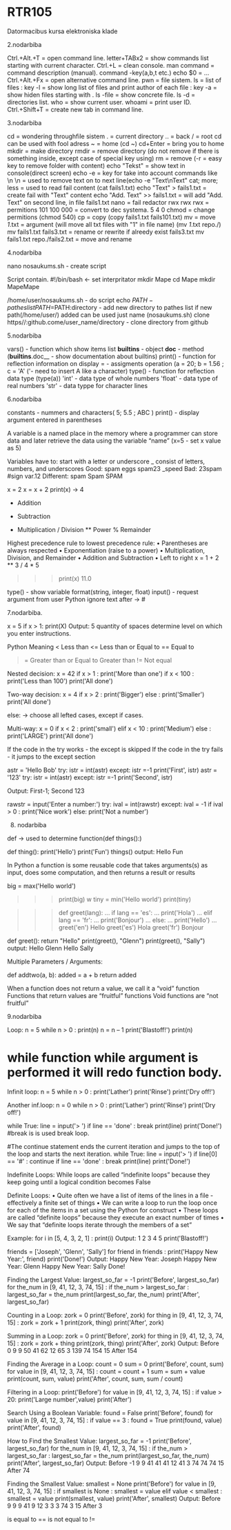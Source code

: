 # RTR105
Datormacibus kursa elektroniska klade

2.nodarbiba




Ctrl.+Alt.+T = open command line.
letter+TABx2 = show commands list starting with current character.
Ctrl.+L = clean console.
man command = command description (manual).
command -key(a,b,t etc.)
echo $0 = ...
Ctrl.+Alt.+Fx = open alternative command line.
pwn = file sistem.
ls = list of files : key -l = show long list of files and print author of each file : key -a = show hiden files starting with .
ls -file = show concrete file.
ls -d = directories list.
who = show current user.
whoami = print user ID.
Ctrl.+Shift+T = create new tab in command line.





3.nodarbiba





cd = wondering throughfile sistem
. = current directory
.. = back
/ = root
cd can be used with fool adress
~ = home (cd ~)
cd+Enter = bring you to home
mkdir = make directory
rmdir = remove directory (do not remove if there is something inside, except case of special key using)
rm = remove (-r = easy key to remove folder with content)
echo "Tekst" = show text in console(direct screen)
echo -e = key for take into account commands like \n
\n = used to remove text on to next line(echo -e "Text\nText"
cat; more; less = used to read fail content (cat fails1.txt)
echo "Text" > fails1.txt = create fail with "Text" content
echo "Add. Text" >> fails1.txt = will add "Add. Text" on second line, in file fails1.txt
nano = fail redactor
rwx rwx rwx = permitions
101 100 000 = convert to dec systema.
 5   4   0
 chmod = change permitions (chmod 540)
 cp = copy (copy fails1.txt fails101.txt)
 mv = move
 *1*.txt = argument (will move all txt files with "1" in file name) (mv *1*.txt repo./)
 mv fails1.txt fails3.txt = rename or rewrite if alreedy exist fails3.txt
 mv fails1.txt repo./fails2.txt = move and rename
 
 
 
 
 
 
4.nodarbiba





nano nosaukums.sh - create script

Script contain.
#!/bin/bash <- set interpritator
mkdir Mape
cd Mape
mkdir MapeMape
 
/home/user/nosaukums.sh - do script
echo $PATH - pathes list
PATH=$PATH:directory - add new directory to pathes list
if new path(/home/user/) added can be used just name (nosaukums.sh)
clone https//:github.come/user_name/directory - clone directory from github





5.nodarbiba





vars() - function which show items list
__builtins__ - object
__doc__ - method (__builtins__.doc__ - show documentation about builtins)
print() - function for reflection information on display
= - assigments operation (a = 20; b = 1.56 ; c = 'A' ('- need to insert A like a character) 
type() - function for reflection data type (type(a))
'int' - data type of whole numbers
'float' - data type of real numbers
'str' - data typpe for character lines





6.nodarbiba




constants - nummers and characters( 5; 5.5 ; ABC )
print() - display argument entered in parentheses

A variable is a named place in the memory where a programmer can store
data and later retrieve the data using the variable “name” (x=5 - set x value as 5)

Variables have to:
start with a letter or underscore _
consist of letters, numbers, and underscores
Good: spam eggs spam23 _speed
Bad: 23spam #sign var.12
Different: spam Spam SPAM

x = 2
x = x + 2
print(x) -> 4

+ Addition
- Subtraction
* Multiplication
/ Division
** Power
% Remainder

Highest precedence rule to lowest precedence rule:
• Parentheses are always respected
• Exponentiation (raise to a power)
• Multiplication, Division, and Remainder
• Addition and Subtraction
• Left to right
x = 1 + 2 ** 3 / 4 * 5
>>> print(x)
11.0

type() - show variable format(string, integer, float)
input() - request argument from user
Python ignore text after -> #





7.nodarbiba.




x = 5
if x > 1:
     print(X)
Output: 5
quantity of spaces determine level on which you enter instructions.

Python Meaning
<      Less than
<=     Less than or Equal to
==     Equal to
>=     Greater than or Equal to
>      Greater than
!=     Not equal

Nested decision: 
x = 42
if x > 1 :
    print('More than one')
    if x < 100 :
         print('Less than 100')
print('All done')

Two-way decision:
x = 4
if x > 2 :
     print('Bigger')
else :
     print('Smaller')
print('All done')

else: -> choose all lefted cases, except if cases.

Multi-way:
x = 0
if x < 2 :
     print('small')
elif x < 10 :
       print('Medium')
else :
     print('LARGE')
print('All done')

If the code in the try works - the except is skipped
If the code in the try fails - it jumps to the except section

astr = 'Hello Bob'
try:
 istr = int(astr)
except:
 istr =-1
print('First', istr)
astr = '123'
try:
 istr = int(astr)
except:
 istr =-1
print('Second', istr)

Output: First-1; Second 123

rawstr = input('Enter a number:')
try:
 ival = int(rawstr)
except:
 ival = -1
if ival > 0 :
 print('Nice work')
else:
 print('Not a number')
 
 
 
 
 8. nodarbiba
 
 
 
 
 
 def -> used to determine function(def things():)
 
 def thing():
   print('Hello')
   print('Fun')
things()
output: Hello 
        Fun
        
In Python a function is some reusable code that takes
arguments(s) as input, does some computation, and then returns
a result or results

big = max('Hello world')
>>> print(big)
w
>>> tiny = min('Hello world')
>>> print(tiny)

>>>

>>> def greet(lang):
... if lang == 'es':
... print('Hola')
... elif lang == 'fr':
... print('Bonjour')
... else:
... print('Hello')
...
>>> greet('en')
Hello
>>> greet('es')
Hola
>>> greet('fr')
Bonjour
>>>


def greet():
 return "Hello"
print(greet(), "Glenn")
print(greet(), "Sally")
output: Hello Glenn
        Hello Sally
        
        
Multiple Parameters / Arguments:        

def addtwo(a, b):
 added = a + b
 return added

When a function does not return a value, we call it a “void”
function
Functions that return values are “fruitful” functions
Void functions are “not fruitful”



9.nodarbiba



Loop:
n = 5
while n > 0 :
 print(n)
 n = n – 1
print('Blastoff!')
print(n)
 
 # while function while argument is performed it will redo function body.
 
 Infinit loop:
 n = 5
while n > 0 :
 print('Lather')
 print('Rinse')
print('Dry off!')

Another inf.loop:
n = 0
while n > 0 :
 print('Lather')
 print('Rinse')
print('Dry off!')

while True:
 line = input('> ')
 if line == 'done' :
 break
 print(line)
print('Done!')
#break is is used break loop.


#The continue statement ends the current iteration and jumps to the
top of the loop and starts the next iteration.
while True:
 line = input('> ')
 if line[0] == '#' :
 continue
 if line == 'done' :
 break
 print(line)
print('Done!')


Indefinite Loops:
While loops are called “indefinite loops” because they keep
going until a logical condition becomes False

Definite Loops:
• Quite often we have a list of items of the lines in a file -
effectively a finite set of things
• We can write a loop to run the loop once for each of the items in
a set using the Python for construct
• These loops are called “definite loops” because they execute an
exact number of times
• We say that “definite loops iterate through the members of a set”

Example:
for i in [5, 4, 3, 2, 1] :
      print(i)                       Output: 1 2 3 4 5
print('Blastoff!')

friends = ['Joseph', 'Glenn', 'Sally']
for friend in friends :
          print('Happy New Year:', friend)
print('Done!')
Output: Happy New Year: Joseph
        Happy New Year: Glenn
        Happy New Year: Sally
        Done!
        
Finding the Largest Value:
largest_so_far = -1
print('Before', largest_so_far)
for the_num in [9, 41, 12, 3, 74, 15] :
           if the_num > largest_so_far :
                    largest_so_far = the_num
           print(largest_so_far, the_num)
print('After', largest_so_far)

Counting in a Loop:
zork = 0
print('Before', zork)
for thing in [9, 41, 12, 3, 74, 15] :
 zork = zork + 1
 print(zork, thing)
print('After', zork)


Summing in a Loop:
zork = 0
print('Before', zork)
for thing in [9, 41, 12, 3, 74, 15] :
     zork = zork + thing
     print(zork, thing)
print('After', zork)
Output:
Before 0
9 9
50 41
62 12
65 3
139 74
154 15
After 154


Finding the Average in a Loop:
count = 0
sum = 0
print('Before', count, sum)
for value in [9, 41, 12, 3, 74, 15] :
 count = count + 1
 sum = sum + value
 print(count, sum, value)
print('After', count, sum, sum / count)

Filtering in a Loop:
print('Before')
for value in [9, 41, 12, 3, 74, 15] :
        if value > 20:
             print('Large number',value)
print('After')

Search Using a Boolean Variable:
found = False
print('Before', found)
for value in [9, 41, 12, 3, 74, 15] :
     if value == 3 :
         found = True
     print(found, value)
print('After', found)

How to Find the Smallest Value:
largest_so_far = -1
print('Before', largest_so_far)
for the_num in [9, 41, 12, 3, 74, 15] :
     if the_num > largest_so_far :
             largest_so_far = the_num
     print(largest_so_far, the_num)
print('After', largest_so_far)
Output:
Before -1
9 9
41 41
41 12
41 3
74 74
74 15
After 74


Finding the Smallest Value:
smallest = None
print('Before')
for value in [9, 41, 12, 3, 74, 15] :
 if smallest is None :
 smallest = value
 elif value < smallest :
 smallest = value
 print(smallest, value)
print('After', smallest)
Output:
Before
9 9
9 41
9 12
3 3
3 74
3 15
After 3


is equal to ==
is not equal to !=


